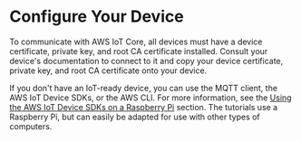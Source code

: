 # Configure Your Device<a name="configure-iot"></a>

To communicate with AWS IoT Core, all devices must have a device certificate, private key, and root CA certificate installed\. Consult your device's documentation to connect to it and copy your device certificate, private key, and root CA certificate onto your device\. 

If you don't have an IoT\-ready device, you can use the MQTT client, the AWS IoT Device SDKs, or the AWS CLI\. For more information, see the [Using the AWS IoT Device SDKs on a Raspberry Pi](sdk-tutorials.md) section\. The tutorials use a Raspberry Pi, but can easily be adapted for use with other types of computers\.
